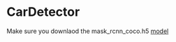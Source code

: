 # CarDetector
Make sure you downlaod the mask_rcnn_coco.h5 [model](https://github.com/matterport/Mask_RCNN/releases/download/v2.0/mask_rcnn_coco.h5)
